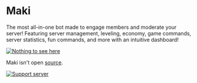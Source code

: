 # Maki
The most all-in-one bot made to engage members and moderate your server! Featuring server management, leveling, economy, game commands, server statistics, fun commands, and more with an intuitive dashboard!

[![Nothing to see here](https://media1.tenor.com/images/467d353f7e2d43563ce13fddbb213709/tenor.gif)](https://youtu.be/dQw4w9WgXcQ)

Maki isn't open [source](https://youtu.be/dQw4w9WgXcQ).

[![Support server](https://discord.com/api/guilds/549389951024889867/widget.png?style=banner2)](https://maki.gg/support)
